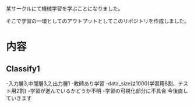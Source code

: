 某サークルにて機械学習を学ぶことになりました。

そこで学習の一環としてのアウトプットとしてこのリポジトリを作成しました。

# 内容

## Classify1
-入力層3,中間層3,2,出力層1
-教師あり学習
-data_sizeは1000(学習用8割、テスト用2割)
-学習が進んでいるかどうか不明
-学習の可視化部分に不具合
今後直していきます
